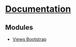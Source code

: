 # [Documentation][docs]

[docs]: ../index.html

## Modules

* [Views Bootstrap][v_bootstrap]

    [v_bootstrap]: https://www.drupal.org/project/views_bootstrap